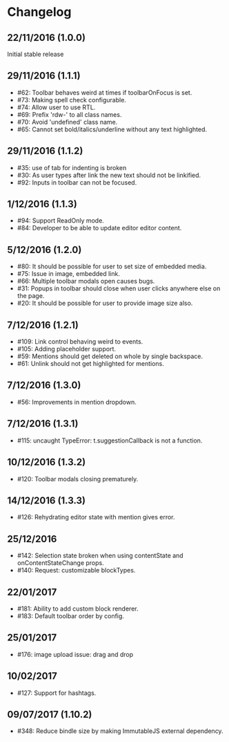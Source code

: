 # Changelog

## 22/11/2016 (1.0.0)
Initial stable release

## 29/11/2016 (1.1.1)
- #62: Toolbar behaves weird at times if toolbarOnFocus is set.
- #73: Making spell check configurable.
- #74: Allow user to use RTL.
- #69: Prefix 'rdw-' to all class names.
- #70: Avoid 'undefined' class name.
- #65: Cannot set bold/italics/underline without any text highlighted.

## 29/11/2016 (1.1.2)
- #35: use of tab for indenting is broken
- #30: As user types after link the new text should not be linkified.
- #92: Inputs in toolbar can not be focused.

## 1/12/2016 (1.1.3)
- #94: Support ReadOnly mode.
- #84: Developer to be able to update editor editor content.

## 5/12/2016 (1.2.0)
- #80: It should be possible for user to set size of embedded media.
- #75: Issue in image, embedded link.
- #66: Multiple toolbar modals open causes bugs.
- #31: Popups in toolbar should close when user clicks anywhere else on the page.
- #20: It should be possible for user to provide image size also.

## 7/12/2016 (1.2.1)
- #109: Link control behaving weird to events.
- #105: Adding placeholder support.
- #59: Mentions should get deleted on whole by single backspace.
- #61: Unlink should not get highlighted for mentions.

## 7/12/2016 (1.3.0)
- #56: Improvements in mention dropdown.

## 7/12/2016 (1.3.1)
- #115: uncaught TypeError: t.suggestionCallback is not a function.

## 10/12/2016 (1.3.2)
- #120: Toolbar modals closing prematurely.

## 14/12/2016 (1.3.3)
- #126: Rehydrating editor state with mention gives error.

## 25/12/2016
- #142: Selection state broken when using contentState and onContentStateChange props.
- #140: Request: customizable blockTypes.

## 22/01/2017
- #181: Ability to add custom block renderer.
- #183: Default toolbar order by config.

## 25/01/2017
- #176: image upload issue: drag and drop

## 10/02/2017
- #127: Support for hashtags.

## 09/07/2017 (1.10.2)
- #348: Reduce bindle size by making ImmutableJS external dependency.
